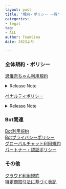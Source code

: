 ```yaml
---
layout: post
title: "規約・ポリシー 一覧"
categories:
- legal
tag:
- ALL
author: TeamSina
date: 2023より

---
```

### 全体規約・ポリシー

<a href="{{site.url}}/legal/tos" class="a-orange">思惟奈ちゃん利用規約</a><br>
<details><summary>Release Note</summary>

Version 1.0(2023/5/14) 初期リリース
</details>

<a href="{{site.url}}/legal/penalty" class="a-orange">ペナルティポリシー</a><br>
<details><summary>Release Note</summary>

Version 1.0(2023/5/14) 初期リリース
</details>

### Bot関連

<a href="{{site.url}}/legal/bot-tos" class="a-orange">Bot利用規約</a><br>
<a href="{{site.url}}/legal/bot-privacy-policy" class="a-orange">Botプライバシーポリシー</a><br>
<a href="{{site.url}}/legal/gchat-tos" class="a-orange">グローバルチャット利用規約</a><br>
<a href="{{site.url}}/legal/partner-verify" class="a-orange">パートナー・認証ポリシー</a><br>

### その他

<a href="{{site.url}}/legal/cloud-tos" class="a-orange">クラウド利用規約</a><br>
<a href="{{site.url}}/legal/tradelaw" class="a-orange">特定商取引法に基づく表記</a>
